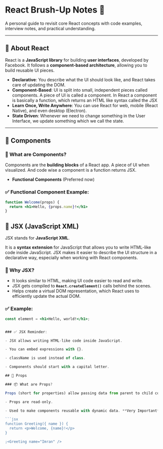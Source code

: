 # React Brush-Up Notes 🚀

A personal guide to revisit core React concepts with code examples, interview notes, and practical understanding.

---

## 🔹 About React

React is a **JavaScript library** for building **user interfaces**, developed by Facebook. It follows a **component-based architecture**, allowing you to build reusable UI pieces.

- **Declarative**: You describe what the UI should look like, and React takes care of updating the DOM.
- **Component-Based**: UI is split into small, independent pieces called components. A piece of UI is called a component. In React a component is basically a function, which returns an HTML like syntax called the JSX
- **Learn Once, Write Anywhere**: You can use React for web, mobile (React Native), and even desktop (Electron).
- **State Driven**: Whenever we need to change something in the User Interface, we update something which we call the state.

---

## 🔹 Components

### 🧩 What are Components?

Components are the **building blocks** of a React app. A piece of UI when visualized. And code wise a component is a function returns JSX.

- **Functional Components** (Preferred now)

### ✅ Functional Component Example:

```jsx
function Welcome(props) {
  return <h1>Hello, {props.name}!</h1>
}
```

## 🔹 JSX (JavaScript XML)

JSX stands for **JavaScript XML**.

It is a **syntax extension** for JavaScript that allows you to write HTML-like code inside JavaScript. JSX makes it easier to describe the UI structure in a declarative way, especially when working with React components.

### 🧠 Why JSX?

- It looks similar to HTML, making UI code easier to read and write.
- JSX gets compiled to **`React.createElement()`** calls behind the scenes.
- Helps create a virtual DOM representation, which React uses to efficiently update the actual DOM.

### ✅ Example:

````jsx
const element = <h1>Hello, world!</h1>;


### ✅ JSX Reminder:

- JSX allows writing HTML-like code inside JavaScript.

- You can embed expressions with {}.

- className is used instead of class.

- Components should start with a capital letter.

## 🔹 Props

### 📦 What are Props?

Props (short for properties) allow passing data from parent to child component.

- Props are read-only.

- Used to make components reusable with dynamic data. **Very Important**

```jsx
function Greeting({ name }) {
  return <p>Welcome, {name}!</p>
}

;<Greeting name="Imran" />
````
